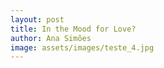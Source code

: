 ```yaml
---
layout: post
title: In the Mood for Love?
author: Ana Simões
image: assets/images/teste_4.jpg
---
```

